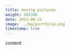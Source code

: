 ```yaml
---
title: moving pictures
weight: 201306
date: 2013-06-21
image: ../bg/portfolio.png
timestamp: true
---
```


content
